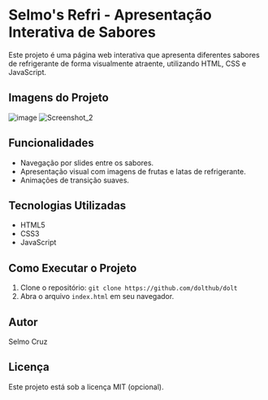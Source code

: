 # Selmo's Refri - Apresentação Interativa de Sabores




Este projeto é uma página web interativa que apresenta diferentes sabores de refrigerante de forma visualmente atraente, utilizando HTML, CSS e JavaScript.

## Imagens do Projeto

![image](https://github.com/user-attachments/assets/b6188548-64bb-4680-b8a2-6527392e0306)
![Screenshot_2](https://github.com/user-attachments/assets/6d9daf28-76da-49f8-91fb-8fb7c29362a7)

## Funcionalidades

* Navegação por slides entre os sabores.
* Apresentação visual com imagens de frutas e latas de refrigerante.
* Animações de transição suaves.

## Tecnologias Utilizadas

* HTML5
* CSS3
* JavaScript

## Como Executar o Projeto

1.  Clone o repositório: `git clone https://github.com/dolthub/dolt`
2.  Abra o arquivo `index.html` em seu navegador.


## Autor

Selmo Cruz

## Licença

Este projeto está sob a licença MIT (opcional).
